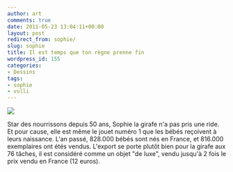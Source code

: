 ```yaml
---
author: art
comments: true
date: 2011-05-23 13:04:11+00:00
layout: post
redirect_from: sophie/
slug: sophie
title: Il est temps que ton règne prenne fin
wordpress_id: 155
categories:
- Dessins
tags:
- sophie
- vulli
---
```


[![](https://static.irz.fr/2011/05/sophie-1000-1024x646.png)](https://static.irz.fr/2011/05/sophie-1000.png)

Star des nourrissons depuis 50 ans, Sophie la girafe n'a pas pris une ride. Et pour cause, elle est même le jouet numéro 1 que les bébés reçoivent à leurs naissance. L'an passé, 828.000 bébés sont nés en France, et 816.000 exemplaires ont étés vendus. L'export se porte plutôt bien pour la girafe aux 76 tâches, il est considéré comme un objet "de luxe", vendu jusqu'à 2 fois le prix vendu en France (12 euros).
